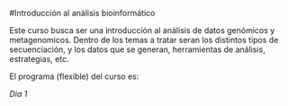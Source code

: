 #Introducción al análisis bioinformático

Este curso busca ser una introducción al análisis de datos genómicos y metagenomicos. Dentro de los temas a tratar seran los distintos tipos de secuenciación, y los datos que se generan, herramientas de análisis, estrategias, etc.

El programa (flexible) del curso es:

*Dia 1*